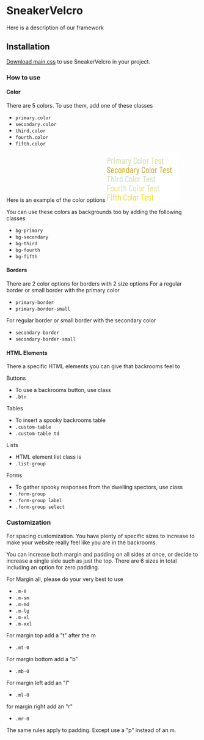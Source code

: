 #  SneakerVelcro
Here is a description of our framework

## Installation 
[Download main.css](css/main.css) to use SneakerVelcro in your project.

### How to use

#### Color
There are 5 colors. To use them, add one of these classes
- `primary.color`
- `secondary.color`
- `third.color`
- `fourth.color`
- `fifth.color`

Here is an example of the color options
![SneakerVelcro Color Palette](images/palette.png)

You can use these colors as backgrounds too by adding the following classes
- `bg-primary`
- `bg-secondary`
- `bg-third`
- `bg-fourth`
- `bg-fifth`

#### Borders
There are 2 color options for borders with 2 size options
For a regular border or small border with the primary color
- `primary-border`
- `primary-border-small`

For regular border or small border with the secondary color
- `secondary-border`
- `secondary-border-small`

#### HTML Elements
There a specific HTML elements you can give that backrooms feel to

Buttons
- To use a backrooms button, use class
- `.btn`

Tables
- To insert a spooky backrooms table
- `.custom-table`
- `.custom-table td`

Lists
- HTML element list class is
- `.list-group`

Forms
- To gather spooky responses from the dwelling spectors, use class
- `.form-group` 
- `.form-group label` 
- `.form-group select` 
 
### Customization 
For spacing customization. You have plenty of specific sizes to increase to make your website really feel like you are in the backrooms.

You can increase both margin and padding on all sides at once, or decide to increase a single side such as just the top.
There are 6 sizes in total including an option for zero padding. 

For Margin all, please do your very best to use
- `.m-0`
- `.m-sm`
- `.m-md`
- `.m-lg`
- `.m-xl`
- `.m-xxl`

For margin top add a "t" after the m
- `.mt-0`

For margin bottom add a "b"
- `.mb-0`

For margin left add an "l"
- `.ml-0`

for margin right add an "r"
- `.mr-0`

The same rules apply to padding. Except use a "p" instead of an m.

